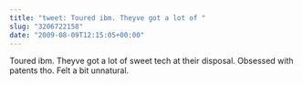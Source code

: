 ```yaml
---
title: "tweet: Toured ibm. Theyve got a lot of "
slug: "3206722158"
date: "2009-08-09T12:15:05+00:00"
---
```

Toured ibm. Theyve got a lot of sweet tech at their disposal. Obsessed with patents tho. Felt a bit unnatural.